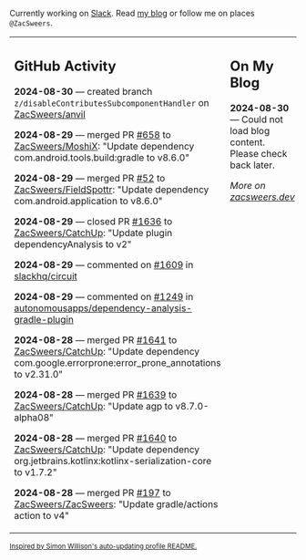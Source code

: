 Currently working on [Slack](https://slack.com/). Read [my blog](https://zacsweers.dev/) or follow me on places `@ZacSweers`.

<table><tr><td valign="top" width="60%">

## GitHub Activity
<!-- githubActivity starts -->
**2024-08-30** — created branch `z/disableContributesSubcomponentHandler` on [ZacSweers/anvil](https://github.com/ZacSweers/anvil)

**2024-08-29** — merged PR [#658](https://github.com/ZacSweers/MoshiX/pull/658) to [ZacSweers/MoshiX](https://github.com/ZacSweers/MoshiX): "Update dependency com.android.tools.build:gradle to v8.6.0"

**2024-08-29** — merged PR [#52](https://github.com/ZacSweers/FieldSpottr/pull/52) to [ZacSweers/FieldSpottr](https://github.com/ZacSweers/FieldSpottr): "Update dependency com.android.application to v8.6.0"

**2024-08-29** — closed PR [#1636](https://github.com/ZacSweers/CatchUp/pull/1636) to [ZacSweers/CatchUp](https://github.com/ZacSweers/CatchUp): "Update plugin dependencyAnalysis to v2"

**2024-08-29** — commented on [#1609](https://github.com/slackhq/circuit/issues/1609#issuecomment-2318399460) in [slackhq/circuit](https://github.com/slackhq/circuit)

**2024-08-29** — commented on [#1249](https://github.com/autonomousapps/dependency-analysis-gradle-plugin/issues/1249#issuecomment-2318393956) in [autonomousapps/dependency-analysis-gradle-plugin](https://github.com/autonomousapps/dependency-analysis-gradle-plugin)

**2024-08-28** — merged PR [#1641](https://github.com/ZacSweers/CatchUp/pull/1641) to [ZacSweers/CatchUp](https://github.com/ZacSweers/CatchUp): "Update dependency com.google.errorprone:error_prone_annotations to v2.31.0"

**2024-08-28** — merged PR [#1639](https://github.com/ZacSweers/CatchUp/pull/1639) to [ZacSweers/CatchUp](https://github.com/ZacSweers/CatchUp): "Update agp to v8.7.0-alpha08"

**2024-08-28** — merged PR [#1640](https://github.com/ZacSweers/CatchUp/pull/1640) to [ZacSweers/CatchUp](https://github.com/ZacSweers/CatchUp): "Update dependency org.jetbrains.kotlinx:kotlinx-serialization-core to v1.7.2"

**2024-08-28** — merged PR [#197](https://github.com/ZacSweers/ZacSweers/pull/197) to [ZacSweers/ZacSweers](https://github.com/ZacSweers/ZacSweers): "Update gradle/actions action to v4"
<!-- githubActivity ends -->
</td><td valign="top" width="40%">

## On My Blog
<!-- blog starts -->
**2024-08-30** — Could not load blog content. Please check back later.
<!-- blog ends -->
_More on [zacsweers.dev](https://zacsweers.dev/)_
</td></tr></table>

<sub><a href="https://simonwillison.net/2020/Jul/10/self-updating-profile-readme/">Inspired by Simon Willison's auto-updating profile README.</a></sub>